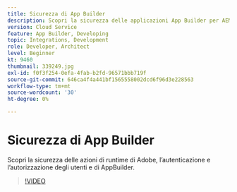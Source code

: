 ```yaml
---
title: Sicurezza di App Builder
description: Scopri la sicurezza delle applicazioni App Builder per AEM as a Cloud Service.
version: Cloud Service
feature: App Builder, Developing
topic: Integrations, Development
role: Developer, Architect
level: Beginner
kt: 9460
thumbnail: 339249.jpg
exl-id: f0f3f254-0efa-4fab-b2fd-96571bbb719f
source-git-commit: 646ca4f4a441bf1565558002dcd6f96d3e228563
workflow-type: tm+mt
source-wordcount: '30'
ht-degree: 0%

---
```


# Sicurezza di App Builder

Scopri la sicurezza delle azioni di runtime di Adobe, l’autenticazione e l’autorizzazione degli utenti e di AppBuilder.

>[!VIDEO](https://video.tv.adobe.com/v/339249/?quality=12&learn=on)
